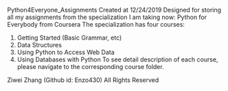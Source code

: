 Python4Everyone_Assignments 
Created at 12/24/2019 
Designed for storing all my assignments from the specialization I am taking now: Python for Everybody from Coursera
The specialization has four courses: 
1. Getting Started (Basic Grammar, etc)
2. Data Structures 
3. Using Python to Access Web Data 
4. Using Databases with Python
To see detail description of each course, please navigate to the corresponding course folder.

Ziwei Zhang (Github id: Enzo430) All Rights Reserved 
